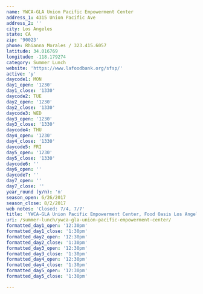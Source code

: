 ```yaml
---
name: YWCA-GLA Union Pacific Empowerment Center
address_1: 4315 Union Pacific Ave
address_2: ''
city: Los Angeles
state: CA
zip: '90023'
phone: Rhianna Morales / 323.415.6057
latitude: 34.016769
longitude: -118.179274
category: Summer Lunch
website: 'https://www.lafoodbank.org/sfsp/'
active: 'y'
daycode1: MON
day1_open: '1230'
day1_close: '1330'
daycode2: TUE
day2_open: '1230'
day2_close: '1330'
daycode3: WED
day3_open: '1230'
day3_close: '1330'
daycode4: THU
day4_open: '1230'
day4_close: '1330'
daycode5: FRI
day5_open: '1230'
day5_close: '1330'
daycode6: ''
day6_open: ''
daycode7: ''
day7_open: ''
day7_close: ''
year_round (y/n): 'n'
season_open: 6/26/2017
season_close: 8/2/2017
web notes: 'Closed: 7/4, 7/7'
title: 'YWCA-GLA Union Pacific Empowerment Center, Food Oasis Los Angeles'
uri: /summer-lunch/ywca-gla-union-pacific-empowerment-center/
formatted_day1_open: '12:30pm'
formatted_day1_close: '1:30pm'
formatted_day2_open: '12:30pm'
formatted_day2_close: '1:30pm'
formatted_day3_open: '12:30pm'
formatted_day3_close: '1:30pm'
formatted_day4_open: '12:30pm'
formatted_day4_close: '1:30pm'
formatted_day5_open: '12:30pm'
formatted_day5_close: '1:30pm'

---
```



